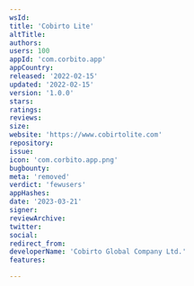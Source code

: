 ```yaml
---
wsId: 
title: 'Cobirto Lite'
altTitle: 
authors: 
users: 100
appId: 'com.corbito.app'
appCountry: 
released: '2022-02-15'
updated: '2022-02-15'
version: '1.0.0'
stars: 
ratings: 
reviews: 
size: 
website: 'https://www.cobirtolite.com'
repository: 
issue: 
icon: 'com.corbito.app.png'
bugbounty: 
meta: 'removed'
verdict: 'fewusers'
appHashes: 
date: '2023-03-21'
signer: 
reviewArchive: 
twitter: 
social: 
redirect_from: 
developerName: 'Cobirto Global Company Ltd.'
features: 

---
```


